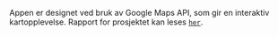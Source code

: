 Appen er designet ved bruk av Google Maps API, som gir en interaktiv kartopplevelse. Rapport for prosjektet kan leses [`her`](https://github.com/GulluzarA/KartApp/blob/main/app/src/main/res/raw/s349571_s322991_mappe3.pdf).
